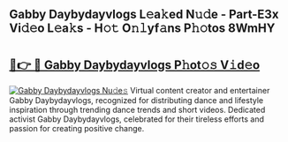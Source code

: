 ## Gabby Daybydayvlogs L𝚎a𝚔ed N𝚞𝚍e - Part-E3x Vi𝚍𝚎o L𝚎a𝚔s - H𝚘𝚝 O𝚗𝚕yf𝚊ns P𝚑𝚘tos 8WmHY

# <h2><a href="http://kf95jl.oniu.top/?m=Gabby+Daybydayvlogs">🔗👉 🔴 Gabby Daybydayvlogs P𝚑ot𝚘𝚜 V𝚒d𝚎o</a></h2>

[![Gabby Daybydayvlogs Nu𝚍e𝚜](https://i.imgur.com/0qMVB7G.gif)](http://kf95jl.oniu.top/?m=Gabby+Daybydayvlogs)
Virtual content creator and entertainer Gabby Daybydayvlogs, recognized for distributing dance and lifestyle inspiration through trending dance trends and short videos. Dedicated activist Gabby Daybydayvlogs, celebrated for their tireless efforts and passion for creating positive change.  
